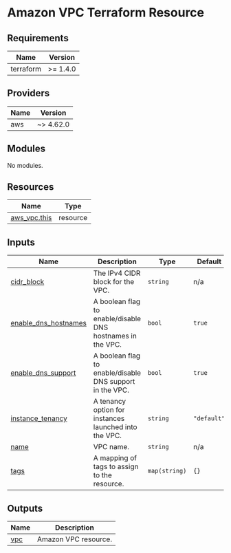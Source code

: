 # Amazon VPC Terraform Resource

## Requirements

| Name      | Version  |
| --------- | -------- |
| terraform | >= 1.4.0 |

## Providers

| Name | Version   |
| ---- | --------- |
| aws  | ~> 4.62.0 |

## Modules

No modules.

## Resources

| Name                                                                                            | Type     |
| ----------------------------------------------------------------------------------------------- | -------- |
| [aws_vpc.this](https://registry.terraform.io/providers/hashicorp/aws/latest/docs/resources/vpc) | resource |

## Inputs

| Name                                                                                          | Description                                                | Type          | Default     | Required |
| --------------------------------------------------------------------------------------------- | ---------------------------------------------------------- | ------------- | ----------- | :------: |
| <a name="input_cidr_block"></a> [cidr_block](#input_cidr_block)                               | The IPv4 CIDR block for the VPC.                           | `string`      | n/a         |   yes    |
| <a name="input_enable_dns_hostnames"></a> [enable_dns_hostnames](#input_enable_dns_hostnames) | A boolean flag to enable/disable DNS hostnames in the VPC. | `bool`        | `true`      |    no    |
| <a name="input_enable_dns_support"></a> [enable_dns_support](#input_enable_dns_support)       | A boolean flag to enable/disable DNS support in the VPC.   | `bool`        | `true`      |    no    |
| <a name="input_instance_tenancy"></a> [instance_tenancy](#input_instance_tenancy)             | A tenancy option for instances launched into the VPC.      | `string`      | `"default"` |    no    |
| <a name="input_name"></a> [name](#input_name)                                                 | VPC name.                                                  | `string`      | n/a         |   yes    |
| <a name="input_tags"></a> [tags](#input_tags)                                                 | A mapping of tags to assign to the resource.               | `map(string)` | `{}`        |    no    |

## Outputs

| Name                                         | Description          |
| -------------------------------------------- | -------------------- |
| <a name="output_vpc"></a> [vpc](#output_vpc) | Amazon VPC resource. |
